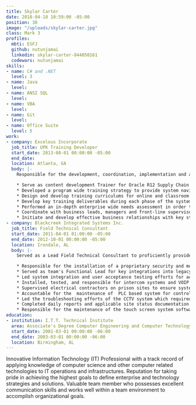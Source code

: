 ```yaml
---
title: Skylar Carter
date: 2018-04-18 10:59:00 -05:00
position: 30
image: "/uploads/skylar-carter.jpg"
class: Mark 3
profiles:
  mbti: ESFJ
  github: nutunjamai
  linkedin: skylar-carter-844050161
  codewars: nutunjamai
skills:
- name: C# and .NET
  level: 3
- name: Java
  level: 
- name: ANSI SQL
  level: 
- name: VBA
  level: 
- name: Git
  level: 
- name: Office Suite
  level: 5
work:
- company: Excelous Incorporate
  job_title: UPK Training Developer
  start_date: 2013-08-01 00:00:00 -05:00
  end_date: 
  location: Atlanta, GA
  body: |-
    Responsible for the development, coordination, implementation and administration of an Oracle R12 enterprise-wide system integration training program to ensure the continued alignment of people, processes and systems that support and maintain employee development, performance management and on-boarding.

    * Serve as content development Trainer for Oracle R12 Supply Chain modules: (Order Management, Sales Quoting, Sales Contracts and Service Contracts)
    * Developed a program wide training strategy to provide system navigation and business process training for new and existing Oracle end users across North America and Asia's (Sales, Finance, Supply Chain, and Human Capital Management) organizations.
    * Design and develop training curriculums for online and classroom based learning.
    * Develop key training deliverables during each phase of the system development lifecycle including Training Strategy, Needs Analysis, Curriculum Plans and Delivery Plans.
    * Performed an in-depth enterprise wide needs assessment in order to create a standard training model across all impacted business groups.
    * Coordinate with business leads, managers and front-line supervisors to finalize the structure of the training program, training schedule, and curriculum for the Finance, Supply Chain, and Human Capital Management organizations.
    * Initiate and develop effective business relationships with key stakeholders and other internal and external organizations.
- company: Blackcreek Integrated Systems Inc.
  job_title: Field Technical Consultant
  start_date: 2011-04-01 01:00:00 -05:00
  end_date: 2012-10-01 00:00:00 -05:00
  location: Irondale, AL
  body: |-
    Served as a Lead Field Technical Consultant to proficiently provide technical skills with a proven ability to troubleshoot and diagnose issues with a wide variety of systems in an efficient and timely manner. Provided quality service working with clients at all levels in performing the following:

    * Responsible for the installation of a proprietary security and monitoring systems software inside federal minimum/maximum prison systems which included CCTV, surveillance camera, access control, card reader, and wireless keypad modules.
    * Served as team's Functional Lead for key integrations into legacy network based security systems.
    * Led system integration and user acceptance testing efforts for access control, card reader and wireless keypad modules.
    * Installed, tested, and responsible for intercom systems and VOIP on intercom systems.
    * Supervised electrical contractors on prison sites to ensure system stability.
    * Accountable for the  maintenance of  PLC based system for controls and alarming devices
    * Led the troubleshooting efforts of the CCTV system which required termination of electronic door locks, cat-6 cables, DPS status switches, and other various devices.
    * Completed daily reports and applicable site status documentation.
    * Responsible for the maintenance of the touch screen system software
education:
- institution: I.T.T. Technical Institute
  area: Associate's Degree Computer Engineering and Computer Technology
  start_date: 2001-03-01 00:00:00 -06:00
  end_date: 2003-03-01 00:00:00 -06:00
  location: Birmingham, AL
---
```


Innovative Information Technology (IT) Professional with a track record of applying knowledge of computer science and other computer related technologies to IT operations and infrastructures.   Reputation for taking pride in achieving the highest goals to define enterprise and technology strategies and solutions.  Valuable team member who possesses excellent communication skills and works well within a team environment to accomplish organizational goals.